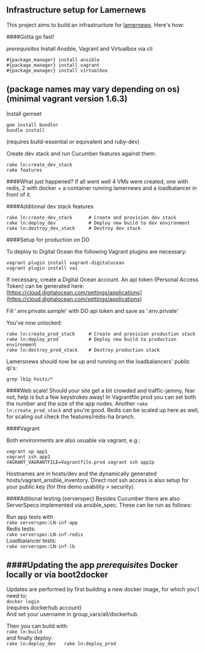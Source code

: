 ## Infrastructure setup for Lamernews

This project aims to build an infrastructure for [lamernews](https://github.com/antirez/lamernews/). Here's how:

####Gotta go fast!

*prerequisites*
Install Ansible, Vagrant and Virtualbox via cli

```
#{package_manager} install ansible  
#{package_manager} install vagrant  
#{package_manager} install virtualbox
```
(package names may vary depending on os)
(minimal vagrant version 1.6.3)
---

Install gemset  
```
gem install bundler
bundle install
```
(requires build-essential or equivalent and ruby-dev)

Create dev stack and run Cucumber features against them:  
```
rake ln:create_dev_stack
rake features
```

####What just happened?
If all went well 4 VMs were created, one with redis, 2 with docker + a container running lamernews and a loadbalancer in front of it.

####Additional dev stack features
```
rake ln:create_dev_stack      # Create and provision dev stack
rake ln:deploy_dev            # Deploy new build to dev environment
rake ln:destroy_dev_stack     # Destroy dev stack
```

####Setup for production on DO

To deploy to Digital Ocean the following Vagrant plugins are necessary:
```
vagrant plugin install vagrant-digitalocean
vagrant plugin install vai
```

If necessary, create a Digital Ocean account. An api token (Personal Access Token) can be generated here: [https://cloud.digitalocean.com/settings/applications](https://cloud.digitalocean.com/settings/applications)

Fill '.env.private.sample' with DO api token and save as '.env.private'

You've now unlocked:
```
rake ln:create_prod_stack     # Create and provision production stack
rake ln:deploy_prod           # Deploy new build to production environment
rake ln:destroy_prod_stack    # Destroy production stack
```

Lamersnews should now be up and running on the loadbalancers' public ip's:

``grep lb1p hosts/*``

####Web scale!
Should your site get a bit crowded and traffic-jammy, fear not, help is but a few keystrokes away! In Vagrantfile.prod you can set both the number and the size of the app nodes. Another ``rake ln:create_prod_stack`` and you're good. Redis can be scaled up here as well, for scaling out check the features/redis-ha branch.

####Vagrant

Both environments are also usuable via vagrant, e.g.:
```
vagrant up app1
vagrant ssh app1
VAGRANT_VAGRANTFILE=Vagrantfile.prod vagrant ssh app1p
```

Hostnames are in hosts/dev and the dynamically generated hosts/vagrant_ansible_inventory. Direct root ssh access is also setup for your public key (for this demo usability > security).

####Aditional testing (serverspec)
Besides Cucumber there are also ServerSpecs implemented via ansible_spec. These can be run as follows:

Run app tests with  
``rake serverspec:LN-inf-app``  
Redis tests:  
``rake serverspec:LN-inf-redis``  
Loadbalancer tests:  
``rake serverspec:LN-inf-lb``  

####Updating the app
*prerequisites*
Docker locally or via boot2docker
---

Updates are performed by first building a new docker image, for which you'l need to:  
``docker login``  
(requires dockerhub account)  
And set your username in group_vars/all/dockerhub.

Then you can build with:  
``rake ln:build``  
and finally deploy:  
``rake ln:deploy_dev  
rake ln:deploy_prod``  

